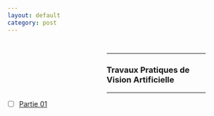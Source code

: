```yaml
---
layout: default
category: post
---
```

# 
<div style="margin-left: 40%; margin-right:20%">
  <hr>
  <h3> Travaux Pratiques de Vision Artificielle </h3>
  <hr>
</div>  

- [ ] [Partie 01](/TIN-S5/TP/2022-11-19-TP-Part-01.html)
